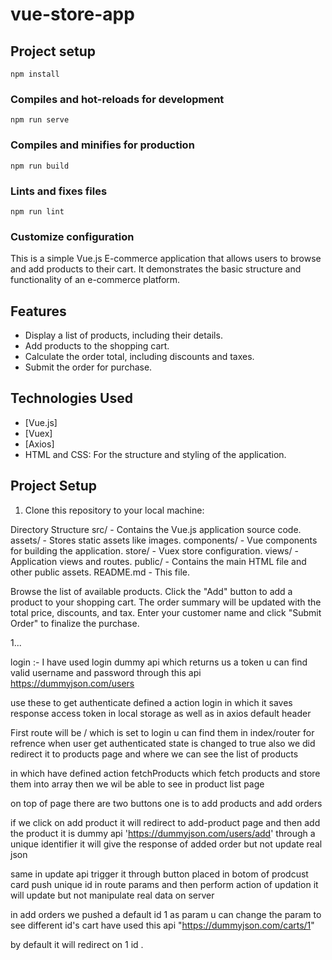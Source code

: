 # vue-store-app

## Project setup
```
npm install
```

### Compiles and hot-reloads for development
```
npm run serve
```

### Compiles and minifies for production
```
npm run build
```

### Lints and fixes files
```
npm run lint
```

### Customize configuration
This is a simple Vue.js E-commerce application that allows users to browse and add products to their cart. It demonstrates the basic structure and functionality of an e-commerce platform.


## Features

- Display a list of products, including their details.
- Add products to the shopping cart.
- Calculate the order total, including discounts and taxes.
- Submit the order for purchase.

## Technologies Used

- [Vue.js]
- [Vuex]
- [Axios]
- HTML and CSS: For the structure and styling of the application.

## Project Setup

1. Clone this repository to your local machine:

Directory Structure
src/ - Contains the Vue.js application source code.
assets/ - Stores static assets like images.
components/ - Vue components for building the application.
store/ - Vuex store configuration.
views/ - Application views and routes.
public/ - Contains the main HTML file and other public assets.
README.md - This file.

Browse the list of available products.
Click the "Add" button to add a product to your shopping cart.
The order summary will be updated with the total price, discounts, and tax.
Enter your customer name and click "Submit Order" to finalize the purchase.


1...

login :-
I have used login dummy api which returns us a token u can find valid username and password through this api https://dummyjson.com/users

use these to get authenticate defined a action login in which it saves response access token in local storage as well as in  axios default header 

First route will be / which is set to login u can find them in index/router for refrence 
when user get authenticated state is changed to true also we did redirect it to products page 
and where we can see  the list of products 

in which have defined action fetchProducts which fetch products and store them into array then we wil be able to see in product list page 

on top of page there are two buttons one is to add products and add orders

if we click on add product it will redirect to add-product page and then add the product  it is dummy api 'https://dummyjson.com/users/add' through a unique identifier it will give  the  response of added order but not update real json

same in update api trigger it through button placed in botom of prodcust card push unique id in route params and then perform action of updation it will update but not manipulate real data on server



in add orders we pushed a default id 1 as param u can  change the param to see different id's cart
have used this api "https://dummyjson.com/carts/1"

by default it will redirect on  1 id .



